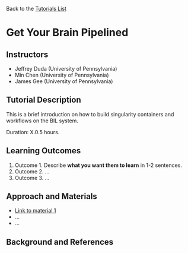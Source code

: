 Back to the [Tutorials List](../../README.md#tutorials-list)

# Get Your Brain Pipelined

## Instructors

- Jeffrey Duda (University of Pennsylvania)
- Min Chen (University of Pennsylvania)
- James Gee (University of Pennsylvania)

## Tutorial Description

<!-- Add a short paragraph describing the tutorial and duration. Recommended
durations is 0.5 to 1.5 hours. -->
This is a brief introduction on how to build singularity containers and workflows on the BIL system.

Duration: X.0.5 hours.

## Learning Outcomes

<!-- Describe here what you would like participants to learn by the end of the tutorial. -->

1. Outcome 1. Describe **what you want them to learn** in 1-2 sentences.
2. Outcome 2. ...
3. Outcome 3. ...

## Approach and Materials

<!-- Describe here how the tutorial will be taught, e.g. slides, Jupyter
notebooks, and provide links to any materials. -->

- [Link to material 1](https://example.com)
- ...
- ...

## Background and References

<!-- Provide links to related publications and software repositories here. -->
